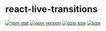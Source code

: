 # react-live-transitions

[![npm stat](https://img.shields.io/npm/dm/react-live-transitions.svg?style=flat-square)](https://npm-stat.com/charts.html?package=react-live-transitions)
[![npm version](https://img.shields.io/npm/v/react-live-transitions.svg?style=flat-square)](https://www.npmjs.com/package/react-live-transitions)
[![gzip size][gzip-badge]][bundlephobia]
[![size][size-badge]][bundlephobia]

[gzip-badge]: https://img.shields.io/bundlephobia/minzip/react-live-transitions?label=gzip%20size&style=flat-square
[size-badge]: https://img.shields.io/bundlephobia/min/react-live-transitions?label=size&style=flat-square
[bundlephobia]: https://bundlephobia.com/package/react-live-transitions
